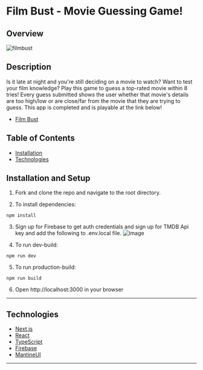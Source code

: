 # Film Bust - Movie Guessing Game!

## Overview

![filmbust](https://user-images.githubusercontent.com/96801819/177012833-c56a2d0e-fddb-4266-944a-767b9842c054.gif)

## Description
Is it late at night and you're still deciding on a movie to watch? Want to test your film knowledge? Play this game to guess a top-rated movie within 8 tries! Every guess submitted shows the user whether that movie's details are too high/low or are close/far from the movie that they are trying to guess. This app is completed and is playable at the link below!

- [Film Bust](https://film-bust.vercel.app/)


## Table of Contents
- [Installation](#installation-and-setup)
- [Technologies](#technologies)


## Installation and Setup
1. Fork and clone the repo and navigate to the root directory.

2. To install dependencies:
```
npm install
```
3. Sign up for Firebase to get auth credentials and sign up for TMDB Api key and add the following to .env.local file.
![image](https://user-images.githubusercontent.com/96801819/177012735-b2269f62-bfbf-4c24-af1a-796e64aee902.png)

4. To run dev-build:
```
npm run dev
```

5. To run production-build:
```
npm run build
```
6. Open http://localhost:3000 in your browser

---

## Technologies
- [Next.js](https://nextjs.org/)
- [React](https://reactjs.org/)
- [TypeScript](https://www.typescriptlang.org/)
- [Firebase](https://firebase.google.com/)
- [MantineUI](https://mantine.dev/)
---

